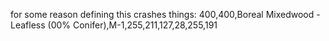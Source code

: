 for some reason defining this crashes things:
400,400,Boreal Mixedwood - Leafless (00% Conifer),M-1,255,211,127,28,255,191
